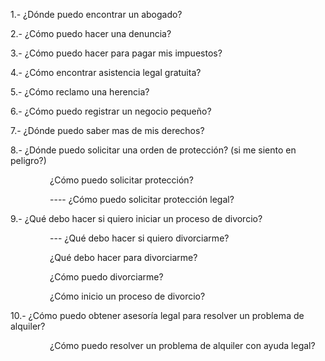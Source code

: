 1.- ¿Dónde puedo encontrar un abogado?

2.- ¿Cómo puedo hacer una denuncia?

3.- ¿Cómo puedo hacer para pagar mis impuestos?

4.- ¿Cómo encontrar asistencia legal gratuita?

5.- ¿Cómo reclamo una herencia?

6.- ¿Cómo puedo registrar un negocio pequeño?

7.- ¿Dónde puedo saber mas de mis derechos?

8.- ¿Dónde puedo solicitar una orden de protección? (si me siento en peligro?)

                ¿Cómo puedo solicitar protección?

                ---- ¿Cómo puedo solicitar protección legal? 

9.- ¿Qué debo hacer si quiero iniciar un proceso de divorcio?

                --- ¿Qué debo hacer si quiero divorciarme?

                ¿Qué debo hacer para divorciarme?

                ¿Cómo puedo divorciarme?

                ¿Cómo inicio un proceso de divorcio?

10.- ¿Cómo puedo obtener asesoría legal para resolver un problema de alquiler?

                ¿Cómo puedo resolver un problema de alquiler con ayuda legal?